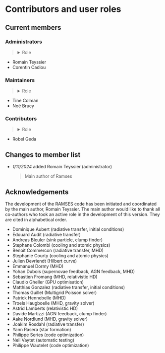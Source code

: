 
# Contributors and user roles


## Current members

### Administrators

> <details>
>  <summary>Role</summary>
>  Have full access to all repositories and can manage the  organisation (`admin` role on GitHub). They are in charge of administrating the GitHub organisation. This includes notably creating/deleting repositories, managing user permissions, configuring default branches and protections on those.
>  </details>

- Romain Teyssier
- Corentin Cadiou

### Maintainers

> <details>
>  <summary>Role</summary>
>  Have write access to the repositories and can merge pull requests (`maintain` role on GitHub). They are responsible for the day-to-day management of the repositories. This includes notably merging pull requests and closing solved issues.
>  </details>

- Tine Colman
- Noé Brucy

### Contributors

>  <details>
>  <summary>Role</summary>
>  Can manage issues and pull requests (`triage` role on GitHub). They are in charge of reviewing pull requests, suggest changes and approve pull requests, as well as answering issues.
>  </details>

- Robel Geda

## Changes to member list

+ *1/11/2024* added Romain Teyssier (administrator)
    > Main author of Ramses

## Acknowledgements

The development of the RAMSES  code has been initiated and coordinated
by the main author, Romain Teyssier. The main author would  like to thank all co-authors who
took an active role in the development of this version. They are cited
in alphabetical order.

- Dominique Aubert (radiative transfer, initial conditions)
- Edouard Audit (radiative transfer)
- Andreas Bleuler (sink particle, clump finder)
- Stephane Colombi (cooling and atomic physics)
- Benoit Commercon (radiative transfer, MHD)
- Stephanie Courty (cooling and atomic physics)
- Julien Devriendt (Hilbert curve)
- Emmanuel Dormy (MHD)
- Yohan Dubois (supernovae feedback, AGN feedback, MHD)
- Sebastien Fromang (MHD, relativistic HD)
- Claudio Gheller (GPU optimisation)
- Matthias Gonzalez (radiative transfer, initial conditions)
- Thomas Guillet (Multigrid Poisson solver)
- Patrick Hennebelle (MHD)
- Troels Haugboelle (MHD, gravity solver)
- Astrid Lamberts (relativistic HD)
- Davide Martizzi (AGN feedback, clump finder)
- Aake Nordlund (MHD, gravity solver)
- Joakim Rosdahl (radiative transfer)
- Yann Rasera (star formation)
- Philippe Series (code optimization)
- Neil Vaytet (automatic testing)
- Philippe Wautelet (code optimization)
